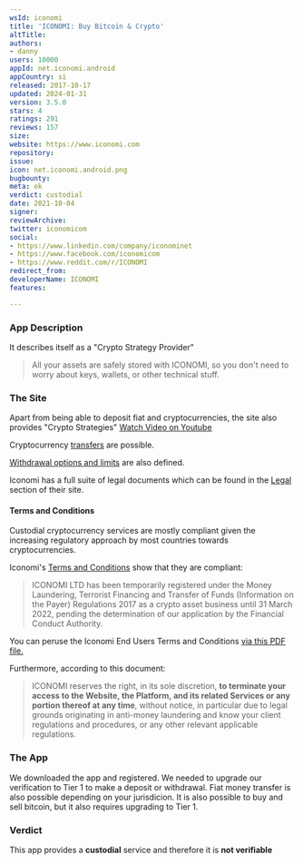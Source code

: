 ```yaml
---
wsId: iconomi
title: 'ICONOMI: Buy Bitcoin & Crypto'
altTitle: 
authors:
- danny
users: 10000
appId: net.iconomi.android
appCountry: si
released: 2017-10-17
updated: 2024-01-31
version: 3.5.0
stars: 4
ratings: 291
reviews: 157
size: 
website: https://www.iconomi.com
repository: 
issue: 
icon: net.iconomi.android.png
bugbounty: 
meta: ok
verdict: custodial
date: 2021-10-04
signer: 
reviewArchive: 
twitter: iconomicom
social:
- https://www.linkedin.com/company/iconominet
- https://www.facebook.com/iconomicom
- https://www.reddit.com/r/ICONOMI
redirect_from: 
developerName: ICONOMI
features: 

---
```


### App Description

It describes itself as a "Crypto Strategy Provider"

> All your assets are safely stored with ICONOMI, so you don't need to worry about keys, wallets, or other technical stuff.

### The Site

Apart from being able to deposit fiat and cryptocurrencies, the site also provides "Crypto Strategies" [Watch Video on Youtube](https://www.youtube.com/watch?v=xW7Cj5ylx9U)

Cryptocurrency [transfers](https://iconomi.zendesk.com/hc/en-us/articles/115003149429-Crypto-transfer-Cryptocurrencies-deposit) are possible.

[Withdrawal options and limits](https://iconomi.zendesk.com/hc/en-us/articles/115004167829-Withdrawal-options-limits-fees) are also defined.

Iconomi has a full suite of legal documents which can be found in the [Legal](https://www.iconomi.com/legal/terms-and-conditions) section of their site.


#### Terms and Conditions

Custodial cryptocurrency services are mostly compliant given the increasing regulatory approach by most countries towards cryptocurrencies.

Iconomi's [Terms and Conditions](https://www.iconomi.com/legal/terms-and-conditions) show that they are compliant:

> ICONOMI LTD has been temporarily registered under the Money Laundering, Terrorist Financing and Transfer of Funds (Information on the Payer) Regulations 2017 as a crypto asset business until 31 March 2022, pending the determination of our application by the Financial Conduct Authority.

You can peruse the Iconomi End Users Terms and Conditions [via this PDF file.](https://static.iconomi.com/documents/ICONOMI_GTC_End_user.pdf)

Furthermore, according to this document: 

> ICONOMI reserves the right, in its sole discretion, **to terminate your access to the Website, the Platform, and its related Services or any portion thereof at any time**, without notice, in particular due to legal grounds originating in anti-money laundering and know your client regulations and procedures, or any other relevant applicable regulations.

### The App

We downloaded the app and registered. We needed to upgrade our verification to Tier 1 to make a deposit or withdrawal. Fiat money transfer is also possible depending on your jurisdicion. It is also possible to buy and sell bitcoin, but it also requires upgrading to Tier 1.

### Verdict

This app provides a **custodial** service and therefore it is **not verifiable**

